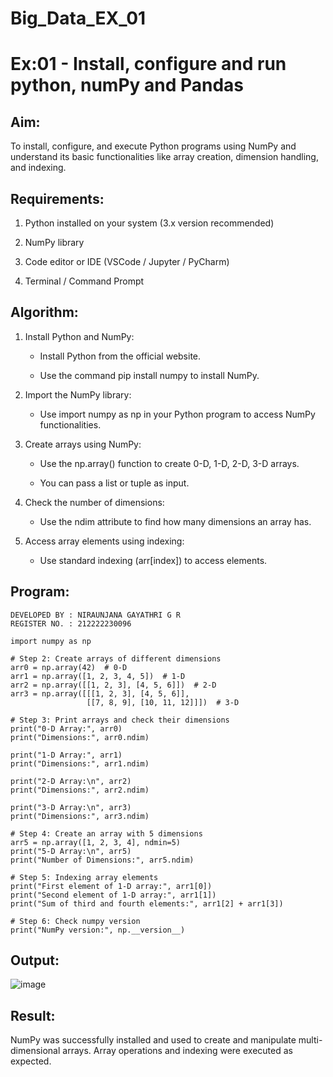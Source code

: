 # Big_Data_EX_01

# Ex:01 - Install, configure and run python, numPy and Pandas

## Aim:
To install, configure, and execute Python programs using NumPy and understand its basic functionalities like array creation, dimension handling, and indexing.

## Requirements:

1. Python installed on your system (3.x version recommended)

2. NumPy library

3. Code editor or IDE (VSCode / Jupyter / PyCharm)

4. Terminal / Command Prompt

## Algorithm:

1. Install Python and NumPy:

   - Install Python from the official website.

   - Use the command pip install numpy to install NumPy.

2. Import the NumPy library:

   - Use import numpy as np in your Python program to access NumPy functionalities.

3. Create arrays using NumPy:

   - Use the np.array() function to create 0-D, 1-D, 2-D, 3-D arrays.

   - You can pass a list or tuple as input.

4. Check the number of dimensions:

   - Use the ndim attribute to find how many dimensions an array has.

5. Access array elements using indexing:

   - Use standard indexing (arr[index]) to access elements.

## Program:

```
DEVELOPED BY : NIRAUNJANA GAYATHRI G R
REGISTER NO. : 212222230096
```
```
import numpy as np

# Step 2: Create arrays of different dimensions
arr0 = np.array(42)  # 0-D
arr1 = np.array([1, 2, 3, 4, 5])  # 1-D
arr2 = np.array([[1, 2, 3], [4, 5, 6]])  # 2-D
arr3 = np.array([[[1, 2, 3], [4, 5, 6]],
                 [[7, 8, 9], [10, 11, 12]]])  # 3-D

# Step 3: Print arrays and check their dimensions
print("0-D Array:", arr0)
print("Dimensions:", arr0.ndim)

print("1-D Array:", arr1)
print("Dimensions:", arr1.ndim)

print("2-D Array:\n", arr2)
print("Dimensions:", arr2.ndim)

print("3-D Array:\n", arr3)
print("Dimensions:", arr3.ndim)

# Step 4: Create an array with 5 dimensions
arr5 = np.array([1, 2, 3, 4], ndmin=5)
print("5-D Array:\n", arr5)
print("Number of Dimensions:", arr5.ndim)

# Step 5: Indexing array elements
print("First element of 1-D array:", arr1[0])
print("Second element of 1-D array:", arr1[1])
print("Sum of third and fourth elements:", arr1[2] + arr1[3])

# Step 6: Check numpy version
print("NumPy version:", np.__version__)

```

## Output:

![image](https://github.com/user-attachments/assets/b9a8b44b-d496-4666-b8d7-9d6183a559a7)


## Result:

NumPy was successfully installed and used to create and manipulate multi-dimensional arrays. Array operations and indexing were executed as expected.









